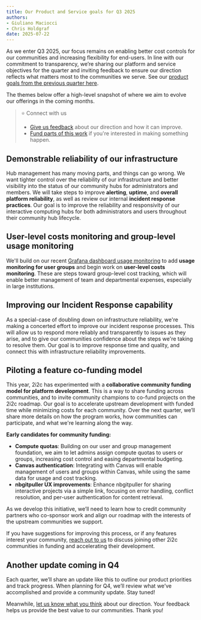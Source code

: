 ```yaml
---
title: Our Product and Service goals for Q3 2025
authors:
- Giuliano Maciocci
- Chris Holdgraf
date: 2025-07-22
---
```


As we enter Q3 2025, our focus remains on enabling better cost controls for our communities and increasing flexibility for end-users. In line with our commitment to transparency, we’re sharing our platform and service objectives for the quarter and inviting feedback to ensure our direction reflects what matters most to the communities we serve. See our [product goals from the previous quarter here](https://2i2c.org/blog/2025/q2-product-goals/).

The themes below offer a high-level snapshot of where we aim to evolve our offerings in the coming months.

> ⭐ Connect with us
>
> - [Give us feedback](https://docs.google.com/forms/u/1/d/1PXGM9_j0nyFLR1FEs7fz9x1vUuhs-J4IvoWGy5r-2aE/edit?fromCopy=true&ct=2) about our direction and how it can improve.
> - [Fund parts of this work](mailto:hello@2i2c.org) if you're interested in making something happen.

## Demonstrable reliability of our infrastructure

Hub management has many moving parts, and things can go wrong. We want tighter control over the reliability of our infrastructure and better visibility into the status of our community hubs for administrators and members. We will take steps to improve **alerting**, **uptime**, and **overall platform reliability**, as well as review our internal **incident response practices**. Our goal is to improve the reliability and responsivity of our interactive computing hubs for both administrators and users throughout their community hub lifecycle.

## User-level costs monitoring and group-level usage monitoring

We'll build on our recent [Grafana dashboard usage monitoring](https://2i2c.org/blog/2024/aws-cost-attribution/) to add **usage monitoring for user groups** and begin work on **user-level costs monitoring**. These are steps toward group-level cost tracking, which will enable better management of team and departmental expenses, especially in large institutions.

## Improving our Incident Response capability

As a special-case of doubling down on infrastructure reliability, we're making a concerted effort to improve our incident response processes. This will allow us to respond more reliably and transparently to issues as they arise, and to give our communities confidence about the steps we're taking to resolve them. Our goal is to improve response time and quality, and connect this with infrastructure reliability improvements.

## Piloting a feature co-funding model

This year, 2i2c has experimented with a **collaborative community funding model for platform development**. This is a way to share funding across communities, and to invite community champions to co-fund projects on the 2i2c roadmap. Our goal is to accelerate upstream development with funded time while minimizing costs for each community. Over the next quarter, we’ll share more details on how the program works, how communities can participate, and what we're learning along the way.

**Early candidates for community funding:**

- **Compute quotas**: Building on our user and group management foundation, we aim to let admins assign compute quotas to users or groups, increasing cost control and easing departmental budgeting.
- **Canvas authentication**: Integrating with Canvas will enable management of users and groups within Canvas, while using the same data for usage and cost tracking.
- **nbgitpuller UX improvements**: Enhance nbgitpuller for sharing interactive projects via a simple link, focusing on error handling, conflict resolution, and per-user authentication for content retrieval.

As we develop this initiative, we’ll need to learn how to credit community partners who co-sponsor work and align our roadmap with the interests of the upstream communities we support.

If you have suggestions for improving this process, or if any features interest your community, [reach out to us](mailto:hello@2i2c.org) to discuss joining other 2i2c communities in funding and accelerating their development.

## Another update coming in Q4

Each quarter, we’ll share an update like this to outline our product priorities and track progress. When planning for Q4, we’ll review what we’ve accomplished and provide a community update. Stay tuned!

Meanwhile, [let us know what you think](https://docs.google.com/forms/u/1/d/1PXGM9_j0nyFLR1FEs7fz9x1vUuhs-J4IvoWGy5r-2aE/edit?fromCopy=true&ct=2) about our direction. Your feedback helps us provide the best value to our communities. Thank you!
